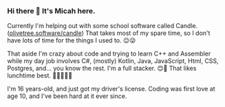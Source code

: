 ### Hi there 👋 It's Micah here.

<!--
**LuvForAirplanes/LuvForAirplanes** is a ✨ _special_ ✨ repository because its `README.md` (this file) appears on your GitHub profile.

Here are some ideas to get you started:

- 🔭 I’m currently working on ...
- 🌱 I’m currently learning ...
- 👯 I’m looking to collaborate on ...
- 🤔 I’m looking for help with ...
- 💬 Ask me about ...
- 📫 How to reach me: ...
- 😄 Pronouns: ...
- ⚡ Fun fact: ...
-->

Currently I'm helping out with some school software called Candle. ([olivetree.software/candle](https://olivetree.software/candle)) That takes most of my spare time, so I don't have lots of time for the things I used to. 😉😜

That aside I'm crazy about code and trying to learn C++ and Assembler while my day job involves C#, (mostly) Kotlin, Java, JavaScript, Html, CSS, Postgres, and... you know the rest. I'm a full stacker. 😊🥪 That likes lunchtime best. 🍔🍕🍟🍰🦐

I'm 16 years-old, and just got my driver's license. Coding was first love at age 10, and I've been hard at it ever since.
